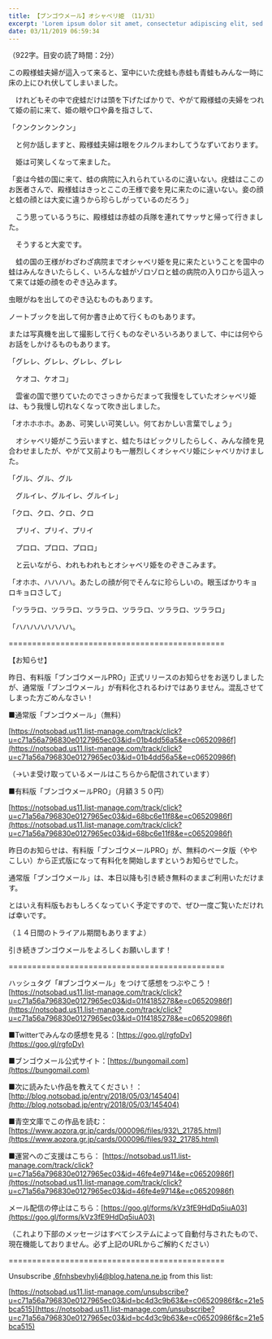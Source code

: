```yaml
---
title: 【ブンゴウメール】オシャベリ姫 （11/31）
excerpt: 'Lorem ipsum dolor sit amet, consectetur adipiscing elit, sed do eiusmod tempor incididunt ut labore et dolore magna aliqua. Praesent elementum facilisis leo vel fringilla est ullamcorper eget. At imperdiet dui accumsan sit amet nulla facilisi morbi tempus.'
date: 03/11/2019 06:59:34
---
```


（922字。目安の読了時間：2分）

この殿様蛙夫婦が這入って来ると、室中にいた疣蛙も赤蛙も青蛙もみんな一時に床の上にひれ伏してしまいました。

　けれどもその中で疣蛙だけは頭を下げたばかりで、やがて殿様蛙の夫婦をつれて姫の前に来て、姫の眼や口や鼻を指さして、

「クンクンクンクン」

　と何か話しますと、殿様蛙夫婦は眼をクルクルまわしてうなずいております。

　姫は可笑しくなって来ました。

「妾は今蛙の国に来て、蛙の病院に入れられているのに違いない。疣蛙はここのお医者さんで、殿様蛙はきっとここの王様で妾を見に来たのに違いない。妾の顔と蛙の顔とは大変に違うから珍らしがっているのだろう」

　こう思っているうちに、殿様蛙は赤蛙の兵隊を連れてサッサと帰って行きました。

　そうすると大変です。

　蛙の国の王様がわざわざ病院までオシャベリ姫を見に来たということを国中の蛙はみんなきいたらしく、いろんな蛙がゾロゾロと蛙の病院の入り口から這入って来ては姫の顔をのぞき込みます。

虫眼がねを出してのぞき込むものもあります。

ノートブックを出して何か書き止めて行くものもあります。

または写真機を出して撮影して行くものなぞいろいろありまして、中には何やらお話をしかけるものもあります。

「グレレ、グレレ、グレレ、グレレ

　ケオコ、ケオコ」

　雲雀の国で懲りていたのでさっきからだまって我慢をしていたオシャベリ姫は、もう我慢し切れなくなって吹き出しました。

「オホホホホ。ああ、可笑しい可笑しい。何ておかしい言葉でしょう」

　オシャベリ姫がこう云いますと、蛙たちはビックリしたらしく、みんな顔を見合わせましたが、やがて又前よりも一層烈しくオシャベリ姫にシャベリかけました。

「グル、グル、グル

　グルイレ、グルイレ、グルイレ」

「クロ、クロ、クロ、クロ

　プリイ、プリイ、プリイ

　プロロ、プロロ、プロロ」

　と云いながら、われもわれもとオシャベリ姫をのぞきこみます。

「オホホ、ハハハハ。あたしの顔が何でそんなに珍らしいの。眼玉ばかりキョロキョロさして」

「ツララロ、ツララロ、ツララロ、ツララロ、ツララロ、ツララロ」

「ハハハハハハハハ。

\==============================================

【お知らせ】

昨日、有料版「ブンゴウメールPRO」正式リリースのお知らせをお送りしましたが、通常版「ブンゴウメール」が有料化されるわけではありません。混乱させてしまった方ごめんなさい！

■通常版「ブンゴウメール」（無料）

[https://notsobad.us11.list-manage.com/track/click?u=c71a56a796830e0127965ec03&id=01b4dd56a5&e=c06520986f](https://notsobad.us11.list-manage.com/track/click?u=c71a56a796830e0127965ec03&id=01b4dd56a5&e=c06520986f)

（→いま受け取っているメールはこちらから配信されています）

■有料版「ブンゴウメールPRO」（月額３５０円）

[https://notsobad.us11.list-manage.com/track/click?u=c71a56a796830e0127965ec03&id=68bc6e11f8&e=c06520986f](https://notsobad.us11.list-manage.com/track/click?u=c71a56a796830e0127965ec03&id=68bc6e11f8&e=c06520986f)

昨日のお知らせは、有料版「ブンゴウメールPRO」が、無料のベータ版（ややこしい）から正式版になって有料化を開始しますというお知らせでした。

通常版「ブンゴウメール」は、本日以降も引き続き無料のままご利用いただけます。

とはいえ有料版もおもしろくなっていく予定ですので、ぜひ一度ご覧いただければ幸いです。

（１４日間のトライアル期間もありますよ）

引き続きブンゴウメールをよろしくお願いします！

\==============================================

ハッシュタグ「#ブンゴウメール」をつけて感想をつぶやこう！ [https://notsobad.us11.list-manage.com/track/click?u=c71a56a796830e0127965ec03&id=01f4185278&e=c06520986f](https://notsobad.us11.list-manage.com/track/click?u=c71a56a796830e0127965ec03&id=01f4185278&e=c06520986f)

■Twitterでみんなの感想を見る：[https://goo.gl/rgfoDv](https://goo.gl/rgfoDv)

■ブンゴウメール公式サイト：[https://bungomail.com](https://bungomail.com)

■次に読みたい作品を教えてください！：[http://blog.notsobad.jp/entry/2018/05/03/145404](http://blog.notsobad.jp/entry/2018/05/03/145404)

■青空文庫でこの作品を読む：[https://www.aozora.gr.jp/cards/000096/files/932\_21785.html](https://www.aozora.gr.jp/cards/000096/files/932_21785.html)

■運営へのご支援はこちら： [https://notsobad.us11.list-manage.com/track/click?u=c71a56a796830e0127965ec03&id=46fe4e9714&e=c06520986f](https://notsobad.us11.list-manage.com/track/click?u=c71a56a796830e0127965ec03&id=46fe4e9714&e=c06520986f)

メール配信の停止はこちら：[https://goo.gl/forms/kVz3fE9HdDq5iuA03](https://goo.gl/forms/kVz3fE9HdDq5iuA03)

（これより下部のメッセージはすべてシステムによって自動付与されたもので、現在機能しておりません。必ず上記のURLからご解約ください）

\==============================================

Unsubscribe .6fnhsbevhylj4@blog.hatena.ne.jp from this list:

[https://notsobad.us11.list-manage.com/unsubscribe?u=c71a56a796830e0127965ec03&id=bc4d3c9b63&e=c06520986f&c=21e5bca515](https://notsobad.us11.list-manage.com/unsubscribe?u=c71a56a796830e0127965ec03&id=bc4d3c9b63&e=c06520986f&c=21e5bca515)